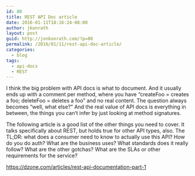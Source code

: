 ```yaml
---
id: 80
title: REST API Doc article
date: 2016-01-11T18:16:24-08:00
author: jkonrath
layout: post
guid: http://jonkonrath.com/?p=80
permalink: /2016/01/11/rest-api-doc-article/
categories:
  - blog
tags:
  - api-docs
  - REST
---
```

I think the big problem with API docs is what to document. And it usually ends up with a comment per method, where you have &#8220;createFoo = creates a foo; deleteFoo = deletes a foo&#8221; and no real content. The question always becomes &#8220;well, what else?&#8221; And the real value of API docs is everything in between, the things you can&#8217;t infer by just looking at method signatures.

The following article is a good list of the other things you need to cover. It talks specifically about REST, but holds true for other API types, also. The TL;DR: what does a consumer need to know to actually use this API? How do you do auth? What are the business uses? What standards does it really follow? What are the other gotchas? What are the SLAs or other requirements for the service?

<a href="https://dzone.com/articles/rest-api-documentation-part-1" target="_blank" rel="noopener noreferrer">https://dzone.com/articles/rest-api-documentation-part-1</a>